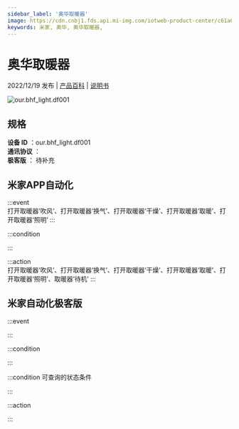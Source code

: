 ```yaml
---
sidebar_label: '奥华取暖器'
image: https://cdn.cnbj1.fds.api.mi-img.com/iotweb-product-center/c61a6282695d61866bb98ac6f1679210_1667800835492.png?GalaxyAccessKeyId=AKVGLQWBOVIRQ3XLEW&Expires=9223372036854775807&Signature=HOg1HxRj+AiM6DTDewSZbDEal6U=
keywords: 米家, 奥华, 奥华取暖器, 
---
```

# 奥华取暖器

2022/12/19 发布 | [产品百科](https://home.mi.com/webapp/content/baike/product/index.html?model=our.bhf_light.df001/) | [说明书](https://home.mi.com/views/introduction.html?model=our.bhf_light.df001&region=cn)

![our.bhf_light.df001](https://cdn.cnbj1.fds.api.mi-img.com/iotweb-product-center/c61a6282695d61866bb98ac6f1679210_1667800835492.png?GalaxyAccessKeyId=AKVGLQWBOVIRQ3XLEW&Expires=9223372036854775807&Signature=HOg1HxRj+AiM6DTDewSZbDEal6U=)

## 规格  
> 
**设备 ID** ：our.bhf_light.df001  
**通讯协议** ：  
**极客版**  ： 待补充 


## 米家APP自动化  

:::event  
打开取暖器‘吹风’、打开取暖器‘换气’、打开取暖器‘干燥’、打开取暖器‘取暖’、打开取暖器‘照明’
:::

:::condition  

:::

:::action   
打开取暖器‘吹风’、打开取暖器‘换气’、打开取暖器‘干燥’、打开取暖器‘取暖’、打开取暖器‘照明’、取暖器‘待机’
:::

## 米家自动化极客版  

:::event  

:::

:::condition  

:::

:::condition 可查询的状态条件  

:::

:::action  

:::

        
